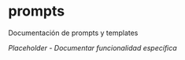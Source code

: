 # prompts

Documentación de prompts y templates

*Placeholder - Documentar funcionalidad específica*
